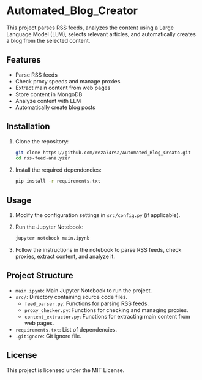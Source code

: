 # Automated_Blog_Creator

This project parses RSS feeds, analyzes the content using a Large Language Model (LLM), selects relevant articles, and automatically creates a blog from the selected content.

## Features

- Parse RSS feeds
- Check proxy speeds and manage proxies
- Extract main content from web pages
- Store content in MongoDB
- Analyze content with LLM
- Automatically create blog posts

## Installation

1. Clone the repository:
    ```sh
    git clone https://github.com/reza74rsa/Automated_Blog_Creato.git
    cd rss-feed-analyzer
    ```

2. Install the required dependencies:
    ```sh
    pip install -r requirements.txt
    ```

## Usage

1. Modify the configuration settings in `src/config.py` (if applicable).

2. Run the Jupyter Notebook:
    ```sh
    jupyter notebook main.ipynb
    ```

3. Follow the instructions in the notebook to parse RSS feeds, check proxies, extract content, and analyze it.

## Project Structure

- `main.ipynb`: Main Jupyter Notebook to run the project.
- `src/`: Directory containing source code files.
  - `feed_parser.py`: Functions for parsing RSS feeds.
  - `proxy_checker.py`: Functions for checking and managing proxies.
  - `content_extractor.py`: Functions for extracting main content from web pages.
- `requirements.txt`: List of dependencies.
- `.gitignore`: Git ignore file.

## License

This project is licensed under the MIT License.
